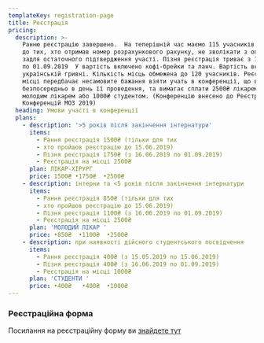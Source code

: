 ```yaml
---
templateKey: registration-page
title: Реєстрація
pricing:
  description: >-
    Ранню реєстрацію завершено.  На теперішній час маємо 115 учасників. Прохання
    до тих, хто отримав номер розрахункового рахунку, не зволікати з оплатою
    задля остаточного підтвердження участі. Пізня реєстрація триває з 16.06.2019
    по 01.09.2019  У вартість включено кофі-брейки та ланч. Вартість вказано в
    українській гривні. Кількість місць обмежена до 120 учасників. Реєстрація на
    місці передбачає несамовите бажання взяти учать в конференції, що виникло
    безпосередньо в день її проведення, та вимагає сплати 2500₴ лікарем та
    молодим лікарем або 1000₴ студентом. (Конференцію внесено до Реєстру
    Конференцій МОЗ 2019)
  heading: Умови участі в конференції
  plans:
    - description: '>5 років після закінчення інтернатури'
      items:
        - Рання реєстрація 1500₴ (тільки для тих
        - хто пройшов реєстрацію до 15.06.2019)
        - Пізня реєстрація 1750₴ (з 16.06.2019 по 01.09.2019)
        - Реєстрація на місці 2500₴
      plan: ЛІКАР-ХІРУРГ
      price: 1500₴ •1750₴  •2500₴
    - description: інтерни та <5 років після закінчення інтернатури
      items:
        - Рання реєстрація 850₴ (тільки для тих
        - хто пройшов реєстрацію до 15.06.2019)
        - Пізня реєстрація 1100₴ (з 16.06.2019 по 01.09.2019)
        - Реєстрація на місці 2500₴
      plan: 'МОЛОДИЙ ЛІКАР '
      price: •850₴  •1100₴  •2500₴
    - description: при наявності дійсного студентського посвідчення
      items:
        - Рання реєстрація 400₴ (з 15.05.2019 по 15.06.2019)
        - Пізня реєстрація 400₴ (з 16.06.2019 по 01.09.2019)
        - Реєстрація на місці 1000₴
      plan: 'СТУДЕНТИ '
      price: •400₴   •400₴  •1000₴
---
```

### Реєстраційна форма

Посилання на реєстраційну форму ви [знайдете тут](https://dariadiehtiarova.typeform.com/to/APLqPo)
